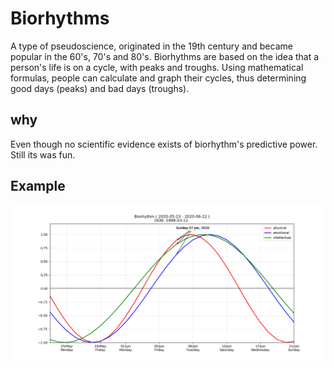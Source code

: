 # Biorhythms

A type of pseudoscience, originated in the 19th century and became popular in the 60's, 70's and 80's. Biorhythms are based on the idea that a person's life is on a cycle, with peaks and troughs. Using mathematical formulas, people can calculate and graph their cycles, thus determining good days (peaks) and bad days (troughs).

## why

Even though no scientific evidence exists of biorhythm's predictive power. Still its was fun.

## Example
![Biorhythms example](https://github.com/awesome-arjun11/biorhythms/blob/master/example.png?raw=true)